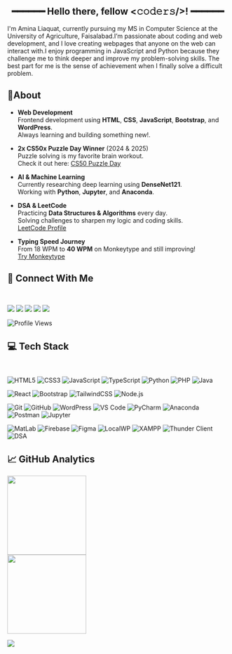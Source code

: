<h2 align="center">
  ━━━━━━  Hello there, fellow <𝚌𝚘𝚍𝚎𝚛𝚜/>!  ━━━━━━ 
</h2>

I'm Amina Liaquat, currently pursuing my MS in Computer Science at the University of Agriculture, Faisalabad.I’m passionate about coding and web development, and I love creating webpages that anyone on the web can interact with.I enjoy programming in JavaScript and Python because they challenge me to think deeper and improve my problem-solving skills. The best part for me is the sense of achievement when I finally solve a difficult problem.

 ## 🌟About  <br> 
- **Web Development**  
  Frontend development using **HTML**, **CSS**, **JavaScript**, **Bootstrap**, and **WordPress**.  
  Always learning and building something new!.

- **2x CS50x Puzzle Day Winner** (2024 & 2025)  
  Puzzle solving is my favorite brain workout.  
  Check it out here: [CS50 Puzzle Day](https://ik.imagekit.io/fjchcwc5f/WhatsApp\%20Image\%202025-07-06\%20at\%2010.53.51\%20AM.jpeg?updatedAt=1751781535212)

- **AI & Machine Learning**  
  Currently researching deep learning  using **DenseNet121**.  
  Working with **Python**, **Jupyter**, and **Anaconda**.

- **DSA & LeetCode**  
  Practicing **Data Structures & Algorithms** every day.  
  Solving challenges to sharpen my logic and coding skills.  
  [LeetCode Profile](https://leetcode.com/u/amina_liaquat04/)

- **Typing Speed Journey**  
  From 18 WPM to **40 WPM** on Monkeytype and still improving!  
   [Try Monkeytype](https://monkeytype.com)

## 🔗 Connect With Me  
<br>
<p>
  <a href="https://www.linkedin.com/in/amina-liaquat/" target="_blank" style="text-decoration:none;">
    <img src="https://img.shields.io/badge/LinkedIn-%230A66C2.svg?&style=flat&logo=linkedin&logoColor=white" />
  </a>
  <a href="mailto:aminaliaquat41@gmail.com" style="text-decoration:none;">
    <img src="https://img.shields.io/badge/Gmail-%23EA4335.svg?&style=flat&logo=gmail&logoColor=white" />
  </a>
  <a href="https://github.com/amina-liaquat56" target="_blank" style="text-decoration:none;">
    <img src="https://img.shields.io/badge/GitHub-%23181717.svg?&style=flat&logo=github&logoColor=white" />
  </a>
  <a href="https://leetcode.com/u/amina_liaquat04/" target="_blank" style="text-decoration:none;">
    <img src="https://img.shields.io/badge/LeetCode-%23FFA116.svg?&style=flat&logo=leetcode&logoColor=white" />
  </a>
  <a href="https://x.com/amina_liaquat25" target="_blank" style="text-decoration:none;">
    <img src="https://img.shields.io/badge/Twitter-%231DA1F2.svg?&style=flat&logo=twitter&logoColor=white" />
  </a>
</p>


<p>
  <img src="https://komarev.com/ghpvc/?username=amina-liaquat56&style=flat&color=9b59b6" alt="Profile Views"/>  
</p>

## 💻 Tech Stack  
<br>

![HTML5](https://img.shields.io/badge/HTML5-%23E34F26.svg?style=flat&logo=html5&logoColor=white) ![CSS3](https://img.shields.io/badge/CSS3-%231572B6.svg?style=flat&logo=css3&logoColor=white) ![JavaScript](https://img.shields.io/badge/JavaScript-%23F7DF1E.svg?style=flat&logo=javascript&logoColor=black) ![TypeScript](https://img.shields.io/badge/TypeScript-%23007ACC.svg?style=flat&logo=typescript&logoColor=white) ![Python](https://img.shields.io/badge/Python-%233776AB.svg?style=flat&logo=python&logoColor=white) ![PHP](https://img.shields.io/badge/PHP-%23777BB4.svg?style=flat&logo=php&logoColor=white) ![Java](https://img.shields.io/badge/Java-%23007396.svg?style=flat&logo=java&logoColor=white)  

![React](https://img.shields.io/badge/React-%2320232A.svg?style=flat&logo=react&logoColor=%2361DAFB) ![Bootstrap](https://img.shields.io/badge/Bootstrap-%237952B3.svg?style=flat&logo=bootstrap&logoColor=white) ![TailwindCSS](https://img.shields.io/badge/Tailwind_CSS-%2338B2AC.svg?style=flat&logo=tailwind-css&logoColor=white) ![Node.js](https://img.shields.io/badge/Node.js-%23339933.svg?style=flat&logo=node.js&logoColor=white)  

![Git](https://img.shields.io/badge/Git-%23F05032.svg?style=flat&logo=git&logoColor=white) ![GitHub](https://img.shields.io/badge/GitHub-%23181717.svg?style=flat&logo=github&logoColor=white) ![WordPress](https://img.shields.io/badge/WordPress-%2321759B.svg?style=flat&logo=wordpress&logoColor=white) ![VS Code](https://img.shields.io/badge/VS%20Code-%230078D4.svg?style=flat&logo=visual-studio-code&logoColor=white) ![PyCharm](https://img.shields.io/badge/PyCharm-%23000000.svg?style=flat&logo=pycharm&logoColor=green) ![Anaconda](https://img.shields.io/badge/Anaconda-%2344A833.svg?style=flat&logo=anaconda&logoColor=white) ![Postman](https://img.shields.io/badge/Postman-%23FF6C37.svg?style=flat&logo=postman&logoColor=white) ![Jupyter](https://img.shields.io/badge/Jupyter-%23F37626.svg?style=flat&logo=jupyter&logoColor=white)  

![MatLab](https://img.shields.io/badge/MATLAB-%230076A8.svg?style=flat&logo=mathworks&logoColor=white) ![Firebase](https://img.shields.io/badge/Firebase-%23FFCA28.svg?style=flat&logo=firebase&logoColor=black) ![Figma](https://img.shields.io/badge/Figma-%23F24E1E.svg?style=flat&logo=figma&logoColor=white) ![LocalWP](https://img.shields.io/badge/LocalWP-%232E7D32.svg?style=flat&logo=wordpress&logoColor=white) ![XAMPP](https://img.shields.io/badge/XAMPP-%23FB7A24.svg?style=flat&logo=xampp&logoColor=white) ![Thunder Client](https://img.shields.io/badge/Thunder_Client-%23000000.svg?style=flat&logo=thunderbird&logoColor=blue) ![DSA](https://img.shields.io/badge/DSA-%234A148C.svg?style=flat&logo=codeforces&logoColor=white)  


## 📈 GitHub Analytics  

<p>  
  <a href="https://github.com/amina-liaquat56">  
    <img height="180em" src="https://github-readme-stats.vercel.app/api?username=amina-liaquat56&show_icons=true&include_all_commits=true&count_private=true&hide_border=true&title_color=9b59b6&icon_color=9b59b6&text_color=ffffff&bg_color=000000"/> <br> 
    <img height="180em" src="https://github-readme-stats.vercel.app/api/top-langs/?username=amina-liaquat56&layout=compact&langs_count=8&hide_border=true&title_color=9b59b6&text_color=ffffff&bg_color=000000"/>  
  </a>  
</p>  

<p>  
  <img src="https://github-readme-streak-stats.herokuapp.com/?user=amina-liaquat56&hide_border=true&ring=9b59b6&fire=9b59b6&currStreakLabel=9b59b6&sideLabels=ffffff&sideNums=ffffff&currStreakNum=ffffff&dates=aaaaaa&background=000000"/>  
</p>  
